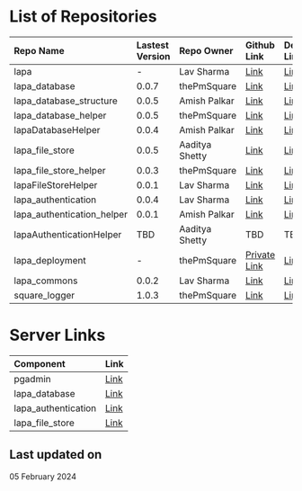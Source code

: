 # List of Repositories

| Repo Name                  | Lastest Version | Repo Owner     | Github Link                                                    | Deployed Link                                             | Language |
| :------------------------- | :-------------- | :------------- | :------------------------------------------------------------- | :-------------------------------------------------------- | :------- |
| lapa                       | -               | Lav Sharma     | [Link](https://github.com/lavvsharma/lapa)                     | [Link](https://lavvsharma.github.io/lapa)                 | Markdown |
| lapa_database              | 0.0.7           | thePmSquare    | [Link](https://github.com/thepmsquare/lapa_database)           | [Link](https://pypi.org/project/lapa-database)            | Python   |
| lapa_database_structure    | 0.0.5           | Amish Palkar   | [Link](https://github.com/B21amish/lapa_database_structure)    | [Link](https://pypi.org/project/lapa-database-structure)  | Python   |
| lapa_database_helper       | 0.0.5           | thePmSquare    | [Link](https://github.com/thepmsquare/lapa_database_helper)    | [Link](https://pypi.org/project/lapa-database-helper)     | Python   |
| lapaDatabaseHelper         | 0.0.4           | Amish Palkar   | [Link](https://github.com/B21amish/lapaDatabaseHelper)         | [Link](https://www.npmjs.com/package/lapadatabasehelper)  | Node.js  |
| lapa_file_store            | 0.0.5           | Aaditya Shetty | [Link](https://github.com/adityashetty35/lapa_file_store)      | [Link](https://pypi.org/project/lapa-file-store)          | Python   |
| lapa_file_store_helper     | 0.0.3           | thePmSquare    | [Link](https://github.com/thepmsquare/lapa_file_store_helper)  | [Link](https://pypi.org/project/lapa-file-store-helper)   | Python   |
| lapaFileStoreHelper        | 0.0.1           | Lav Sharma     | [Link](https://github.com/lavvsharma/lapaFileStoreHelper)      | [Link](https://www.npmjs.com/package/lapafilestorehelper) | Node.js  |
| lapa_authentication        | 0.0.4           | Lav Sharma     | [Link](https://github.com/lavvsharma/lapa_authentication)      | [Link](https://pypi.org/project/lapa-authentication)      | Python   |
| lapa_authentication_helper | 0.0.1           | Amish Palkar   | [Link](https://github.com/B21amish/lapa_authentication_helper) | [Link](https://pypi.org/project/lapa-authentication-helper) | Python   |
| lapaAuthenticationHelper   | TBD             | Aaditya Shetty | TBD                                                            | TBD                                                       | Node.js  |
| lapa_deployment            | -               | thePmSquare    | [Private Link](https://github.com/thepmsquare/lapa_deployment) | [Link](https://hub.docker.com/repositories/thepmsquared)  | Docker   |
| lapa_commons               | 0.0.2           | Lav Sharma     | [Link](https://github.com/lavvsharma/lapa_commons)             | [Link](https://pypi.org/project/lapa-commons)             | Python   |
| square_logger              | 1.0.3           | thePmSquare    | [Link](https://github.com/thepmsquare/square_logger)           | [Link](https://pypi.org/project/square-logger)            | Python   |

# Server Links

| Component           | Link                                           |
| :------------------ | :--------------------------------------------- |
| pgadmin             | [Link](https://lapa_pgadmin.serveo.net)        |
| lapa_database       | [Link](https://lapa_database.serveo.net)       |
| lapa_authentication | [Link](https://lapa_authentication.serveo.net) |
| lapa_file_store     | [Link](https://lapa_file_store.serveo.net)     |

## Last updated on

05 February 2024

